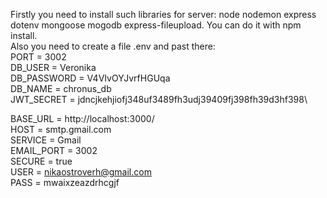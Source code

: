 Firstly you need to install such libraries for server: node nodemon express dotenv mongoose mogodb express-fileupload. You can do it with npm install.\
Also you need to create a file .env and past there:\
PORT = 3002\
DB_USER = Veronika\
DB_PASSWORD = V4VIvOYJvrfHGUqa\
DB_NAME = chronus_db\
JWT_SECRET = jdncjkehjiofj348uf3489fh3udj39409fj398fh39d3hf398\

BASE_URL = http://localhost:3000/ \
HOST = smtp.gmail.com\
SERVICE = Gmail\
EMAIL_PORT = 3002\
SECURE = true\
USER = nikaostroverh@gmail.com\
PASS = mwaixzeazdrhcgjf

